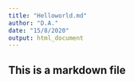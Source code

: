 ```yaml
---
title: "Helloworld.md"
author: "D.A."
date: "15/8/2020"
output: html_document
---
```


## This is a markdown file
